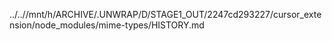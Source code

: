 ../..//mnt/h/ARCHIVE/.UNWRAP/D/STAGE1_OUT/2247cd293227/cursor_extension/node_modules/mime-types/HISTORY.md
